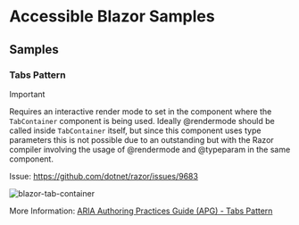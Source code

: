 # Accessible Blazor Samples

## Samples

### Tabs Pattern

> [!IMPORTANT]  
> Requires an interactive render mode to set in the component where the `TabContainer` component is being used. Ideally
> @rendermode should be called inside `TabContainer` itself, but since this component uses type parameters this is not possible
> due to an outstanding but with the Razor compiler involving the usage of @rendermode and @typeparam in the same component.
>
> Issue: https://github.com/dotnet/razor/issues/9683

![blazor-tab-container](https://github.com/david-acker/AccessibleBlazorSamples/assets/26313567/23e89fe3-19c7-4a7b-902c-62ff0dfaf745)

More Information: [ARIA Authoring Practices Guide (APG) - Tabs Pattern](https://www.w3.org/WAI/ARIA/apg/patterns/tabs/)
